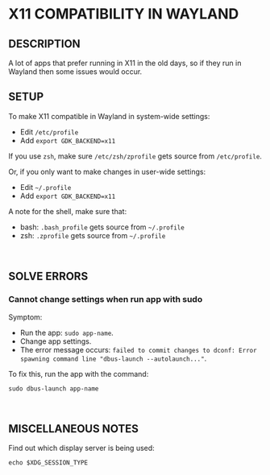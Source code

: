 # X11 COMPATIBILITY IN WAYLAND

## DESCRIPTION

A lot of apps that prefer running in X11 in the old days, so if they run in Wayland then some issues would occur.

## SETUP

To make X11 compatible in Wayland in system-wide settings:

- Edit `/etc/profile`
- Add `export GDK_BACKEND=x11`

If you use `zsh`, make sure `/etc/zsh/zprofile` gets source from `/etc/profile`.

Or, if you only want to make changes in user-wide settings:

- Edit `~/.profile`
- Add `export GDK_BACKEND=x11`

A note for the shell, make sure that:

- bash: `.bash_profile` gets source from `~/.profile`
- zsh: `.zprofile` gets source from `~/.profile`

&nbsp;

## SOLVE ERRORS

### Cannot change settings when run app with sudo

Symptom:

- Run the app: `sudo app-name`.
- Change app settings.
- The error message occurs: `failed to commit changes to dconf: Error spawning command line "dbus-launch --autolaunch..."`.

To fix this, run the app with the command:

`sudo dbus-launch app-name`

&nbsp;

## MISCELLANEOUS NOTES

Find out which display server is being used:

`echo $XDG_SESSION_TYPE`
